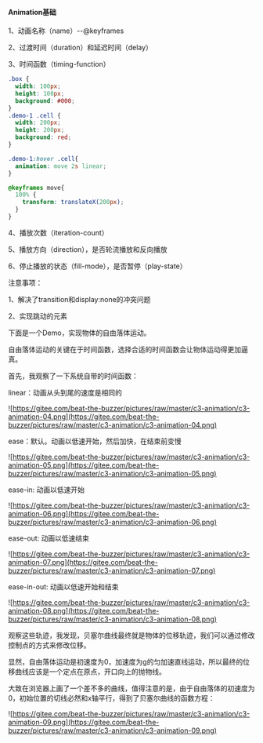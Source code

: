 #### Animation基础

1、动画名称（name）--@keyframes

2、过渡时间（duration）和延迟时间（delay）

3、时间函数（timing-function）

```css
.box {
  width: 100px;
  height: 100px;
  background: #000;
}
.demo-1 .cell {
  width: 200px;
  height: 200px;
  background: red;
}

.demo-1:hover .cell{
  animation: move 2s linear;
}

@keyframes move{
  100% {
    transform: translateX(200px);
  }
}
```

4、播放次数（iteration-count）

5、播放方向（direction），是否轮流播放和反向播放

6、停止播放的状态（fill-mode），是否暂停（play-state）

注意事项：

1、解决了transition和display:none的冲突问题

2、实现跳动的元素

下面是一个Demo，实现物体的自由落体运动。

自由落体运动的关键在于时间函数，选择合适的时间函数会让物体运动得更加逼真。

首先，我观察了一下系统自带的时间函数：

linear：动画从头到尾的速度是相同的

![https://gitee.com/beat-the-buzzer/pictures/raw/master/c3-animation/c3-animation-04.png](https://gitee.com/beat-the-buzzer/pictures/raw/master/c3-animation/c3-animation-04.png)

ease：默认。动画以低速开始，然后加快，在结束前变慢

![https://gitee.com/beat-the-buzzer/pictures/raw/master/c3-animation/c3-animation-05.png](https://gitee.com/beat-the-buzzer/pictures/raw/master/c3-animation/c3-animation-05.png)

ease-in: 动画以低速开始

![https://gitee.com/beat-the-buzzer/pictures/raw/master/c3-animation/c3-animation-06.png](https://gitee.com/beat-the-buzzer/pictures/raw/master/c3-animation/c3-animation-06.png)

ease-out: 动画以低速结束

![https://gitee.com/beat-the-buzzer/pictures/raw/master/c3-animation/c3-animation-07.png](https://gitee.com/beat-the-buzzer/pictures/raw/master/c3-animation/c3-animation-07.png)

ease-in-out: 动画以低速开始和结束

![https://gitee.com/beat-the-buzzer/pictures/raw/master/c3-animation/c3-animation-08.png](https://gitee.com/beat-the-buzzer/pictures/raw/master/c3-animation/c3-animation-08.png)

观察这些轨迹，我发现，贝塞尔曲线最终就是物体的位移轨迹，我们可以通过修改控制点的方式来修改位移。

显然，自由落体运动是初速度为0，加速度为g的匀加速直线运动，所以最终的位移曲线应该是一个定点在原点，开口向上的抛物线。

大致在浏览器上画了一个差不多的曲线，值得注意的是，由于自由落体的初速度为0，初始位置的切线必然和x轴平行，得到了贝塞尔曲线的函数方程：

![https://gitee.com/beat-the-buzzer/pictures/raw/master/c3-animation/c3-animation-09.png](https://gitee.com/beat-the-buzzer/pictures/raw/master/c3-animation/c3-animation-09.png)

